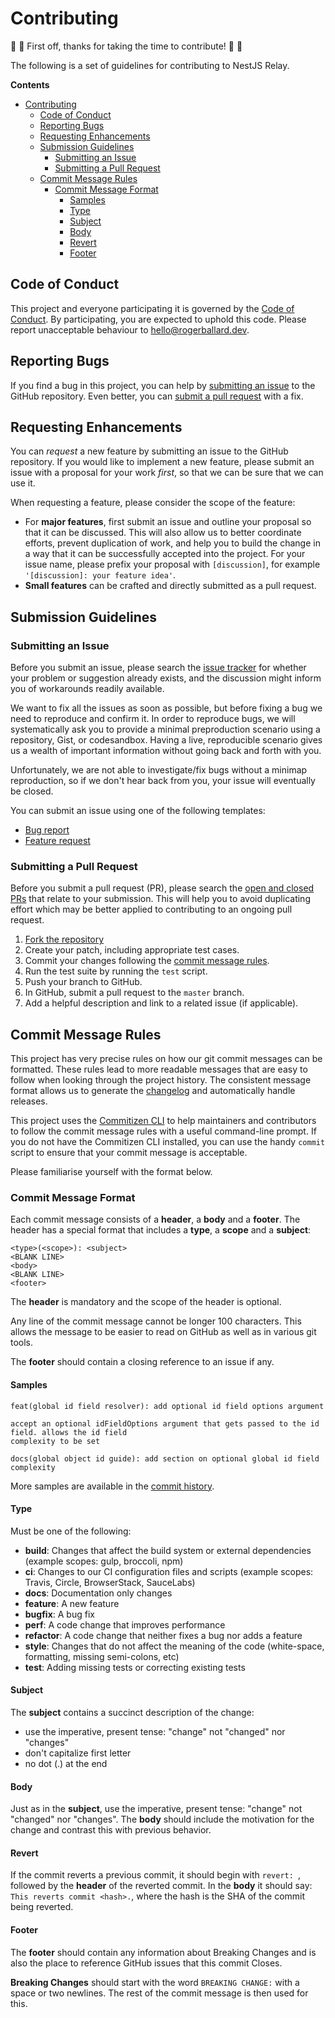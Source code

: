 # Contributing

:tada: :raised_hands: First off, thanks for taking the time to contribute! :raised_hands: :tada:

The following is a set of guidelines for contributing to NestJS Relay.

**Contents**
- [Contributing](#contributing)
  - [Code of Conduct](#code-of-conduct)
  - [Reporting Bugs](#reporting-bugs)
  - [Requesting Enhancements](#requesting-enhancements)
  - [Submission Guidelines](#submission-guidelines)
    - [Submitting an Issue](#submitting-an-issue)
    - [Submitting a Pull Request](#submitting-a-pull-request)
  - [Commit Message Rules](#commit-message-rules)
    - [Commit Message Format](#commit-message-format)
      - [Samples](#samples)
      - [Type](#type)
      - [Subject](#subject)
      - [Body](#body)
      - [Revert](#revert)
      - [Footer](#footer)

## Code of Conduct

This project and everyone participating it is governed by the [Code of Conduct](code-of-conduct.md). By participating, you are expected to uphold this code. Please report unacceptable behaviour to [hello@rogerballard.dev](mailto:hello@rogerballard.dev).

## Reporting Bugs

If you find a bug in this project, you can help by [submitting an issue](#submitting-an-issue) to the GitHub repository. Even better, you can [submit a pull request](#submitting-a-pull-request) with a fix.

## Requesting Enhancements

You can *request* a new feature by submitting an issue to the GitHub repository. If you would like to implement a new feature, please submit an issue with a proposal for your work *first*, so that we can be sure that we can use it.

When requesting a feature, please consider the scope of the feature:

- For **major features**, first submit an issue and outline your proposal so that it can be discussed. This will also allow us to better coordinate efforts, prevent duplication of work, and help you to build the change in a way that it can be successfully accepted into the project. For your issue name, please prefix your proposal with `[discussion]`, for example `'[discussion]: your feature idea'`.
- **Small features** can be crafted and directly submitted as a pull request.

## Submission Guidelines

### Submitting an Issue

Before you submit an issue, please search the [issue tracker](https://github.com/rogerballard/nestjs-relay/issues) for whether your problem or suggestion already exists, and the discussion might inform you of workarounds readily available.

We want to fix all the issues as soon as possible, but before fixing a bug we need to reproduce and confirm it. In order to reproduce bugs, we will systematically ask you to provide a minimal preproduction scenario using a repository, Gist, or codesandbox. Having a live, reproducible scenario gives us a wealth of important information without going back and forth with you.

Unfortunately, we are not able to investigate/fix bugs without a minimap reproduction, so if we don't hear back from you, your issue will eventually be closed.

You can submit an issue using one of the following templates:
- [Bug report](https://github.com/rogerballard/nestjs-relay/issues/new?assignees=&labels=&template=bug_report.md&title=)
- [Feature request](https://github.com/rogerballard/nestjs-relay/issues/new?assignees=&labels=&template=feature_request.md&title=)

### Submitting a Pull Request

Before you submit a pull request (PR), please search the [open and closed PRs](https://github.com/rogerballard/nestjs-relay/pulls?q=is%3Apr) that relate to your submission. This will help you to avoid duplicating effort which may be better applied to contributing to an ongoing pull request.

1. [Fork the repository](https://github.com/rogerballard/nestjs-relay/fork)
2. Create your patch, including appropriate test cases.
3. Commit your changes following the [commit message rules](#commit-message-rules).
4. Run the test suite by running the `test` script.
5. Push your branch to GitHub.
6. In GitHub, submit a pull request to the `master` branch.
7. Add a helpful description and link to a related issue (if applicable).

## Commit Message Rules

This project has very precise rules on how our git commit messages can be formatted. These rules lead to more readable messages that are easy to follow when looking through the project history. The consistent message format allows us to generate the [changelog](CHANGELOG.md) and automatically handle releases.

This project uses the [Commitizen CLI](http://commitizen.github.io/cz-cli/) to help maintainers and contributors to follow the commit message rules with a useful command-line prompt. If you do not have the Commitizen CLI installed, you can use the handy `commit` script to ensure that your commit message is acceptable.

Please familiarise yourself with the format below.

### Commit Message Format

Each commit message consists of a **header**, a **body** and a **footer**. The header has a special format that includes a **type**, a **scope** and a **subject**:

```
<type>(<scope>): <subject>
<BLANK LINE>
<body>
<BLANK LINE>
<footer>
```

The **header** is mandatory and the scope of the header is optional.

Any line of the commit message cannot be longer 100 characters. This allows the message to be easier to read on GitHub as well as in various git tools.

The **footer** should contain a closing reference to an issue if any.

#### Samples

```
feat(global id field resolver): add optional id field options argument

accept an optional idFieldOptions argument that gets passed to the id field. allows the id field
complexity to be set
```
```
docs(global object id guide): add section on optional global id field complexity
```

More samples are available in the [commit history](https://github.com/rogerballard/nestjs-relay/commits/master).

#### Type

Must be one of the following:

- **build**: Changes that affect the build system or external dependencies (example scopes: gulp, broccoli, npm)
- **ci**: Changes to our CI configuration files and scripts (example scopes: Travis, Circle, BrowserStack, SauceLabs)
- **docs**: Documentation only changes
- **feature**: A new feature
- **bugfix**: A bug fix
- **perf**: A code change that improves performance
- **refactor**: A code change that neither fixes a bug nor adds a feature
- **style**: Changes that do not affect the meaning of the code (white-space, formatting, missing semi-colons, etc)
- **test**: Adding missing tests or correcting existing tests

#### Subject

The **subject** contains a succinct description of the change:

- use the imperative, present tense: "change" not "changed" nor "changes"
- don't capitalize first letter
- no dot (.) at the end

#### Body

Just as in the **subject**, use the imperative, present tense: "change" not "changed" nor "changes". The **body** should include the motivation for the change and contrast this with previous behavior.

#### Revert

If the commit reverts a previous commit, it should begin with `revert: `, followed by the **header** of the reverted commit. In the **body** it should say: `This reverts commit <hash>.`, where the hash is the SHA of the commit being reverted.

#### Footer
The **footer** should contain any information about Breaking Changes and is also the place to reference GitHub issues that this commit Closes.

**Breaking Changes** should start with the word `BREAKING CHANGE:` with a space or two newlines. The rest of the commit message is then used for this.
